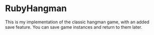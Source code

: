 # RubyHangman
This is my implementation of the classic hangman game, with an added save feature. You can save game instances and return to them later.
